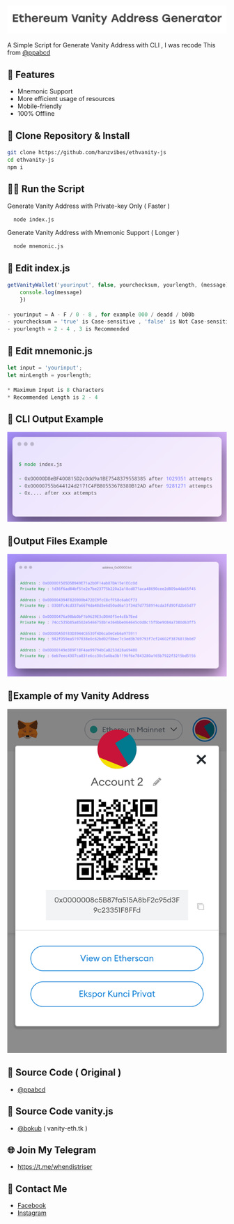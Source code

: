 
![Logo](https://github.com/hanzvibes/ethvanity-js/raw/main/vanity.png)

A Simple Script for Generate Vanity Address with CLI , I was recode This from [@ppabcd](https://github.com/ppabcd/vanity-cli)


## 🌟 Features

- Mnemonic Support
- More efficient usage of resources
- Mobile-friendly
- 100% Offline
## 📂 Clone Repository & Install

```bash
git clone https://github.com/hanzvibes/ethvanity-js
cd ethvanity-js
npm i
```
    
## 👨‍💻 Run the Script

Generate Vanity Address with Private-key Only ( Faster )

```bash
  node index.js
```

Generate Vanity Address with Mnemonic Support ( Longer )

```bash
  node mnemonic.js
```


## 📑 Edit index.js

```javascript
getVanityWallet('yourinput', false, yourchecksum, yourlength, (message) => {
    console.log(message)
    })

- yourinput = A - F / 0 - 8 , for example 000 / deadd / b00b
- yourchecksum = 'true' is Case-sensitive , 'false' is Not Case-sensitive
- yourlength = 2 - 4 , 3 is Recommended
```

## 📑 Edit mnemonic.js

```javascript
let input = 'yourinput';
let minLength = yourlength;

* Maximum Input is 8 Characters
* Recommended Length is 2 - 4
```


## 📱 CLI Output Example

![App Screenshot](https://github.com/hanzvibes/ethvanity-js/raw/main/output.png)

## 📱Output Files Example

![App Screenshot](https://github.com/hanzvibes/ethvanity-js/raw/main/address_0x00000.png)

## 📱Example of my Vanity Address

![App Screenshot](https://github.com/hanzvibes/ethvanity-js/raw/main/example.png)



## 🔗 Source Code ( Original )
- [@ppabcd](https://github.com/ppabcd/vanity-cli)
## 🔗 Source Code vanity.js
- [@bokub](https://github.com/bokub/vanity-eth) ( vanity-eth.tk )

## 🌐 Join My Telegram

- https://t.me/whendistriser

## 👥 Contact Me

- [Facebook](https://fb.me/4RAEHAN)
- [Instagram](https://instagram.com/hanzvibes)

